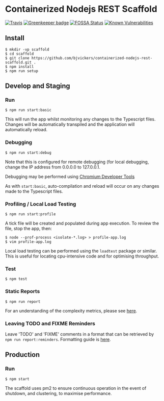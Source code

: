 # Containerized Nodejs REST Scaffold
[![Travis](https://travis-ci.org/bjvickers/containerized-nodejs-rest-scaffold.svg?branch=master)](https://travis-ci.org/bjvickers/containerized-nodejs-rest-scaffold)
[![Greenkeeper badge](https://badges.greenkeeper.io/bjvickers/containerized-nodejs-rest-scaffold.svg)](https://greenkeeper.io/)
[![FOSSA Status](https://app.fossa.io/api/projects/git%2Bgithub.com%2Fbjvickers%2Fcontainerized-nodejs-rest-scaffold.svg?type=shield)](https://app.fossa.io/projects/git%2Bgithub.com%2Fbjvickers%2Fcontainerized-nodejs-rest-scaffold?ref=badge_shield)
[![Known Vulnerabilities](https://snyk.io/test/github/bjvickers/containerized-nodejs-rest-scaffold/badge.svg)](https://snyk.io/test/github/bjvickers/containerized-nodejs-rest-scaffold)


## Install
```
$ mkdir -vp scaffold  
$ cd scaffold  
$ git clone https://github.com/bjvickers/containerized-nodejs-rest-scaffold.git .  
$ npm install  
$ npm run setup  
```


## Develop and Staging
### Run
```
$ npm run start:basic  
```
This will run the app whilst monitoring any changes to the Typescript files.
Changes will be automatically transpiled and the application will automatically reload.


### Debugging
```
$ npm run start:debug   
```
Note that this is configured for remote debugging (for local debugging,
change the IP address from 0.0.0.0 to 127.0.0.1. 

Debugging may be performed using [Chromium Developer Tools](https://nodejs.org/en/docs/guides/debugging-getting-started)

As with `start:basic`, auto-compilation and reload will occur on any changes
made to the Typescript files.


### Profiling / Local Load Testing
```
$ npm run start:profile   
```
A tick file will be created and populated during app execution.
To review the file, stop the app, then:
```
$ node --prof-process <isolate-*.log> > profile-app.log
$ vim profile-app.log   
```
Local load testing can be performed using the `loadtest` package or similar.
This is useful for locating cpu-intensive code and for optimising throughput.


### Test
```
$ npm test   
```


### Static Reports
```
$ npm run report   
```
For an understanding of the complexity metrics, please see [here](https://github.com/escomplex/escomplex/blob/master/METRICS.md).


### Leaving TODO and FIXME Reminders
Leave 'TODO' and 'FIXME' comments in a format that can be retrieved by
`npm run report:reminders`. Formatting guide is [here](https://www.npmjs.com/package/leasot).



## Production
### Run
```
$ npm start   
```
The scaffold uses pm2 to ensure continuous operation in the event of shutdown, 
and clustering, to maximise performance.
